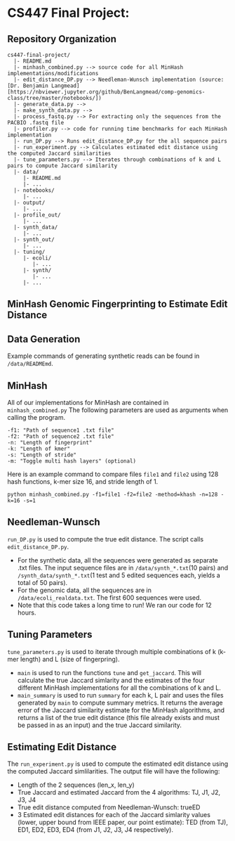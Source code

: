 # CS447 Final Project:

## Repository Organization
    cs447-final-project/
      |- README.md
      |- minhash_combined.py --> source code for all MinHash implementations/modifications
      |- edit_distance_DP.py --> Needleman-Wunsch implementation (source: [Dr. Benjamin Langmead][https://nbviewer.jupyter.org/github/BenLangmead/comp-genomics-class/tree/master/notebooks/])
      |- generate_data.py -->
      |- make_synth_data.py -->
      |- process_fastq.py --> For extracting only the sequences from the PACBIO .fastq file
      |- profiler.py --> code for running time benchmarks for each MinHash implementation
      |- run_DP.py --> Runs edit_distance_DP.py for the all sequence pairs
      |- run_experiment.py --> Calculates estimated edit distance using the computed Jaccard similarities
      |- tune_parameters.py --> Iterates through combinations of k and L pairs to compute Jaccard similarity
      |- data/
         |- README.md
         |- ...
      |- notebooks/
         |- ...
      |- output/
         |- ...
      |- profile_out/
         |- ...
      |- synth_data/
         |- ...
      |- synth_out/
         |- ...
      |- tuning/
         |- ecoli/
            |- ...
         |- synth/
            |- ...
         |- ...


## MinHash Genomic Fingerprinting to Estimate Edit Distance

## Data Generation
Example commands of generating synthetic reads can be found in `/data/READMEmd`. 

## MinHash
All of our implementations for MinHash are contained in `minhash_combined.py` The following parameters are used as arguments when calling the program. 
``` 
-f1: "Path of sequence1 .txt file"
-f2: "Path of sequence2 .txt file"
-n: "Length of fingerprint"
-k: "Length of kmer"
-s: "Length of stride"
-m: "Toggle multi hash layers" (optional)
```

Here is an example command to compare files `file1` and `file2` using 128 hash functions, k-mer size 16, and stride length of 1.

```python minhash_combined.py -f1=file1 -f2=file2 -method=khash -n=128 -k=16 -s=1```

## Needleman-Wunsch
`run_DP.py` is used to compute the true edit distance. The script calls `edit_distance_DP.py`.  
- For the synthetic data, all the sequences were generated as separate .txt files. The input sequence files are in `/data/synth_*.txt`(10 pairs) and `/synth_data/synth_*.txt`(1 test and 5 edited sequences each, yields a total of 50 pairs).
- For the genomic data, all the sequences are in `/data/ecoli_realdata.txt`. The first 600 sequences were used.
- Note that this code takes a long time to run! We ran our code for 12 hours.

## Tuning Parameters
`tune_parameters.py` is used to iterate through multiple combinations of k (k-mer length) and L (size of fingerpring).  
- `main` is used to run the functions `tune` and `get_jaccard`. This will calculate the true Jaccard simlarity and the estimates of the four different MinHash implementations for all the combinations of k and L.  
- `main_summary` is used to run `summary` for each k, L pair and uses the files generated by `main` to compute summary metrics. It returns the average error of the Jaccard similarity estimate for the MinHash algorithms, and returns a list of the true edit distance (this file already exists and must be passed in as an input) and the true Jaccard similarity. 

## Estimating Edit Distance
The `run_experiment.py` is used to compute the estimated edit distance using the computed Jaccard simlilarities. The output file will have the following:
- Length of the 2 sequences (len_x, len_y)
- True Jaccard and estimated Jaccard from the 4 algorithms: TJ, J1, J2, J3, J4
- True edit distance computed from Needleman-Wunsch: trueED
- 3 Estimated edit distances for each of the Jaccard simlarity values (lower, upper bound from IEEE paper, our point estimate): TED (from TJ), ED1, ED2, ED3, ED4 (from J1, J2, J3, J4 respectively).
